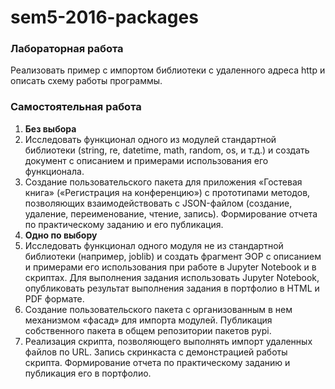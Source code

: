 # sem5-2016-packages

### Лабораторная работа
Реализовать пример с импортом библиотеки с удаленного адреса http и описать схему работы программы.

### Самостоятельная работа
1. __Без выбора__
  1. Исследовать функционал одного из модулей стандартной библиотеки (string, re, datetime, math, random, os, и т.д.) и создать документ с описанием и примерами использования его функционала.
  2. Создание пользовательского пакета для приложения «Гостевая книга» («Регистрация на конференцию») с прототипами методов, позволяющих взаимодействовать с JSON-файлом (создание, удаление, переименование, чтение, запись). Формирование отчета по практическому заданию и его публикация.
2. __Одно по выбору__
  1. Исследовать функционал одного модуля не из стандартной библиотеки (например, joblib) и создать фрагмент ЭОР с описанием и примерами его использования при работе в Jupyter Notebook и в скриптах. Для выполнения задания использовать Jupyter Notebook, опубликовать результат выполнения задания в портфолио в HTML и PDF формате.
  2. Создание пользовательского пакета с организованным в нем механизмом «фасад» для импорта модулей. Публикация собственного пакета в общем репозитории пакетов pypi.
  3. Реализация скрипта, позволяющего выполнять импорт удаленных файлов по URL. Запись скринкаста с демонстрацией работы скрипта. Формирование отчета по практическому заданию и публикация его в портфолио.
